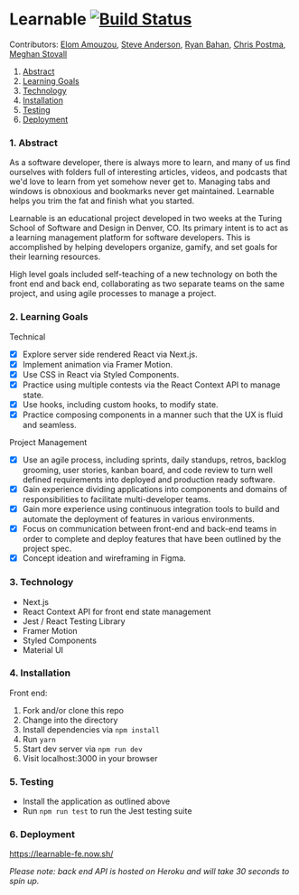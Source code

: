 # Learnable [![Build Status](https://travis-ci.org/learn-able/learnable-fe.svg?branch=master)](https://travis-ci.org/learn-able/learnable-fe)

Contributors:
[Elom Amouzou](https://github.com/eamouzou),
[Steve Anderson](https://github.com/alerrian),
[Ryan Bahan](https://github.com/ryanbahan),
[Chris Postma](https://github.com/cjrpostma),
[Meghan Stovall](https://github.com/meghanstovall)

1. [Abstract](#1-abstract)
2. [Learning Goals](#2-learning-goals)
3. [Technology](#3-technology)
4. [Installation](#4-installation)
5. [Testing](#5-testing)
6. [Deployment](#6-deployment)

### 1. Abstract

As a software developer, there is always more to learn, and many of us find ourselves with folders full of interesting articles, videos, and podcasts that we'd love to learn from yet somehow never get to. Managing tabs and windows is obnoxious and bookmarks never get maintained. Learnable helps you trim the fat and finish what you started.

Learnable is an educational project developed in two weeks at the Turing School of Software and Design in Denver, CO. Its primary intent is to act as a learning management platform for software developers. This is accomplished by helping developers organize, gamify, and set goals for their learning resources.

High level goals included self-teaching of a new technology on both the front end and back end, collaborating as two separate teams on the same project, and using agile processes to manage a project.

### 2. Learning Goals

Technical

- [x] Explore server side rendered React via Next.js.
- [x] Implement animation via Framer Motion.
- [x] Use CSS in React via Styled Components.
- [x] Practice using multiple contests via the React Context API to manage state.
- [x] Use hooks, including custom hooks, to modify state.
- [x] Practice composing components in a manner such that the UX is fluid and seamless.

Project Management

- [x] Use an agile process, including sprints, daily standups, retros, backlog grooming, user stories, kanban board, and code review to turn well defined requirements into deployed and production ready software.
- [x] Gain experience dividing applications into components and domains of responsibilities to facilitate multi-developer teams.
- [x] Gain more experience using continuous integration tools to build and automate the deployment of features in various environments.
- [x] Focus on communication between front-end and back-end teams in order to complete and deploy features that have been outlined by the project spec.
- [x] Concept ideation and wireframing in Figma.

### 3. Technology

- Next.js
- React Context API for front end state management
- Jest / React Testing Library
- Framer Motion
- Styled Components
- Material UI

### 4. Installation

Front end:

1. Fork and/or clone this repo
2. Change into the directory
3. Install dependencies via `npm install`
4. Run `yarn`
5. Start dev server via `npm run dev`
6. Visit localhost:3000 in your browser

### 5. Testing

- Install the application as outlined above
- Run `npm run test` to run the Jest testing suite

### 6. Deployment

https://learnable-fe.now.sh/

_Please note: back end API is hosted on Heroku and will take 30 seconds to spin up._
